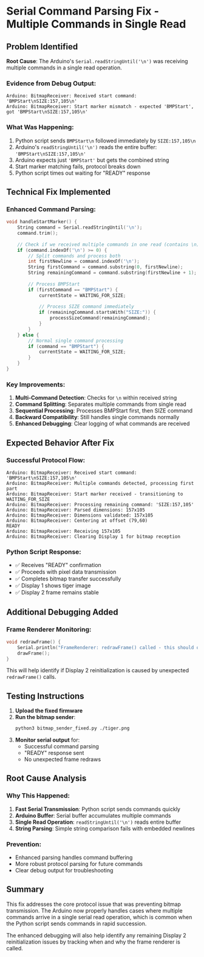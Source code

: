 # Serial Command Parsing Fix - Multiple Commands in Single Read

## Problem Identified

**Root Cause**: The Arduino's `Serial.readStringUntil('\n')` was receiving multiple commands in a single read operation.

### Evidence from Debug Output:
```
Arduino: BitmapReceiver: Received start command: 'BMPStart\nSIZE:157,105\n'
Arduino: BitmapReceiver: Start marker mismatch - expected 'BMPStart', got 'BMPStart\nSIZE:157,105\n'
```

### What Was Happening:
1. Python script sends `BMPStart\n` followed immediately by `SIZE:157,105\n`
2. Arduino's `readStringUntil('\n')` reads the entire buffer: `'BMPStart\nSIZE:157,105\n'`
3. Arduino expects just `'BMPStart'` but gets the combined string
4. Start marker matching fails, protocol breaks down
5. Python script times out waiting for "READY" response

## Technical Fix Implemented

### Enhanced Command Parsing:
```cpp
void handleStartMarker() {
    String command = Serial.readStringUntil('\n');
    command.trim();
    
    // Check if we received multiple commands in one read (contains \n)
    if (command.indexOf('\n') >= 0) {
        // Split commands and process both
        int firstNewline = command.indexOf('\n');
        String firstCommand = command.substring(0, firstNewline);
        String remainingCommand = command.substring(firstNewline + 1);
        
        // Process BMPStart
        if (firstCommand == "BMPStart") {
            currentState = WAITING_FOR_SIZE;
            
            // Process SIZE command immediately
            if (remainingCommand.startsWith("SIZE:")) {
                processSizeCommand(remainingCommand);
            }
        }
    } else {
        // Normal single command processing
        if (command == "BMPStart") {
            currentState = WAITING_FOR_SIZE;
        }
    }
}
```

### Key Improvements:
1. **Multi-Command Detection**: Checks for `\n` within received string
2. **Command Splitting**: Separates multiple commands from single read
3. **Sequential Processing**: Processes BMPStart first, then SIZE command
4. **Backward Compatibility**: Still handles single commands normally
5. **Enhanced Debugging**: Clear logging of what commands are received

## Expected Behavior After Fix

### Successful Protocol Flow:
```
Arduino: BitmapReceiver: Received start command: 'BMPStart\nSIZE:157,105\n'
Arduino: BitmapReceiver: Multiple commands detected, processing first part
Arduino: BitmapReceiver: Start marker received - transitioning to WAITING_FOR_SIZE
Arduino: BitmapReceiver: Processing remaining command: 'SIZE:157,105'
Arduino: BitmapReceiver: Parsed dimensions: 157x105
Arduino: BitmapReceiver: Dimensions validated: 157x105
Arduino: BitmapReceiver: Centering at offset (79,60)
READY
Arduino: BitmapReceiver: Receiving 157x105
Arduino: BitmapReceiver: Clearing Display 1 for bitmap reception
```

### Python Script Response:
- ✅ Receives "READY" confirmation
- ✅ Proceeds with pixel data transmission
- ✅ Completes bitmap transfer successfully
- ✅ Display 1 shows tiger image
- ✅ Display 2 frame remains stable

## Additional Debugging Added

### Frame Renderer Monitoring:
```cpp
void redrawFrame() {
    Serial.println("FrameRenderer: redrawFrame() called - this should only happen on explicit request");
    drawFrame();
}
```

This will help identify if Display 2 reinitialization is caused by unexpected `redrawFrame()` calls.

## Testing Instructions

1. **Upload the fixed firmware**
2. **Run the bitmap sender**:
   ```bash
   python3 bitmap_sender_fixed.py ./tiger.png
   ```
3. **Monitor serial output** for:
   - Successful command parsing
   - "READY" response sent
   - No unexpected frame redraws

## Root Cause Analysis

### Why This Happened:
1. **Fast Serial Transmission**: Python script sends commands quickly
2. **Arduino Buffer**: Serial buffer accumulates multiple commands
3. **Single Read Operation**: `readStringUntil('\n')` reads entire buffer
4. **String Parsing**: Simple string comparison fails with embedded newlines

### Prevention:
- Enhanced parsing handles command buffering
- More robust protocol parsing for future commands
- Clear debug output for troubleshooting

## Summary

This fix addresses the core protocol issue that was preventing bitmap transmission. The Arduino now properly handles cases where multiple commands arrive in a single serial read operation, which is common when the Python script sends commands in rapid succession.

The enhanced debugging will also help identify any remaining Display 2 reinitialization issues by tracking when and why the frame renderer is called.